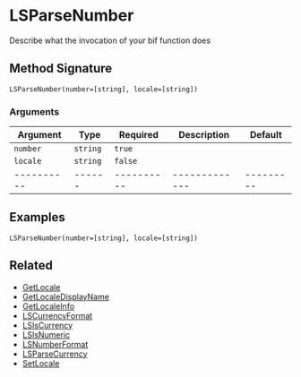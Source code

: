 # LSParseNumber

Describe what the invocation of your bif function does

## Method Signature

```
LSParseNumber(number=[string], locale=[string])
```

### Arguments

| Argument   | Type     | Required   | Description   | Default   |
| ---------- | -------- | ---------- | ------------- | --------- |
| `number`   | `string` | `true`     |               |           |
| `locale`   | `string` | `false`    |               |           |
| ---------- | ------   | ---------- | ------------- | --------- |

## Examples

```
LSParseNumber(number=[string], locale=[string])
```

## Related

* [GetLocale](getlocale.md)
* [GetLocaleDisplayName](getlocaledisplayname.md)
* [GetLocaleInfo](getlocaleinfo.md)
* [LSCurrencyFormat](lscurrencyformat.md)
* [LSIsCurrency](lsiscurrency.md)
* [LSIsNumeric](lsisnumeric.md)
* [LSNumberFormat](lsnumberformat.md)
* [LSParseCurrency](lsparsecurrency.md)
* [SetLocale](setlocale.md)

